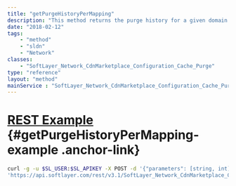 ```yaml
---
title: "getPurgeHistoryPerMapping"
description: "This method returns the purge history for a given domain and CDN account. "
date: "2018-02-12"
tags:
    - "method"
    - "sldn"
    - "Network"
classes:
    - "SoftLayer_Network_CdnMarketplace_Configuration_Cache_Purge"
type: "reference"
layout: "method"
mainService : "SoftLayer_Network_CdnMarketplace_Configuration_Cache_Purge"
---
```


# [REST Example](#getPurgeHistoryPerMapping-example) <a href="/article/rest/"><i class="fas fa-question"></i></a> {#getPurgeHistoryPerMapping-example .anchor-link} 
```bash
curl -g -u $SL_USER:$SL_APIKEY -X POST -d '{"parameters": [string, int]}' \
'https://api.softlayer.com/rest/v3.1/SoftLayer_Network_CdnMarketplace_Configuration_Cache_Purge/getPurgeHistoryPerMapping'
```

